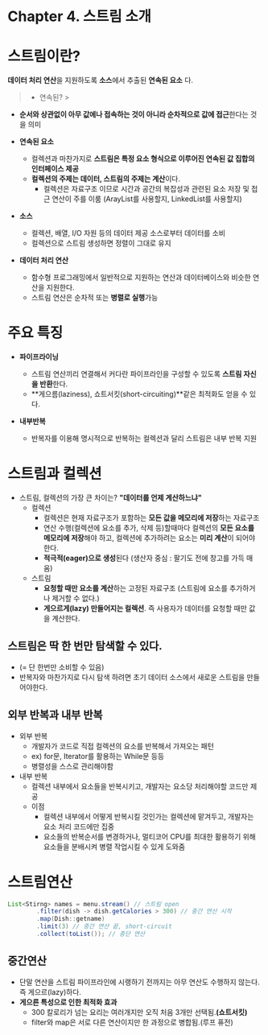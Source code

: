 # Chapter 4. 스트림 소개

# 스트림이란?

**데이터 처리 연산**을 지원하도록 **소스**에서 추출된 **연속된 요소** 다.

> - 연속된?
    >
- **순서와 상관없이 아무 값에나 접속하는 것이 아니라 순차적으로 값에 접근**한다는 것을 의미

- **연속된 요소**
    - 컬렉션과 마찬가지로 **스트림은 특정 요소 형식으로 이루어진 연속된 값 집합의 인터페이스 제공**
    - **컬렉션의 주제는 데이터, 스트림의 주제는 계산**이다.
        - 컬렉션은 자료구조 이므로 시간과 공간의 복잡성과 관련된 요소 저장 및 접근 연산이 주를 이룸 (ArayList를 사용할지, LinkedList를 사용할지)
- **소스**
    - 컬렉션, 배열, I/O 자원 등의 데이터 제공 소스로부터 데이터를 소비
    - 컬렉션으로 스트림 생성하면 정렬이 그대로 유지
- **데이터 처리 연산**
    - 함수형 프로그래밍에서 일반적으로 지원하는 연산과 데이터베이스와 비슷한 연산을 지원한다.
    - 스트림 연산은 순차적 또는 **병렬로 실행**가능

# 주요 특징

- **파이프라이닝**
    - 스트림 연산끼리 연결해서 커다란 파이프라인을 구성할 수 있도록 **스트림 자신을 반환**한다.
    - **게으름(laziness), 쇼트서킷(short-circuiting)**같은 최적화도 얻을 수 있다.

- **내부반복**
    - 반복자를 이용해 명시적으로 반복하는 컬렉션과 달리 스트림은 내부 반복 지원

# 스트림과 컬렉션

- 스트림, 컬렉션의 가장 큰 차이는?  **"데이터를 언제 계산하느냐"**
    - 컬렉션
        - 컬렉션은 현재 자료구조가 포함하는 **모든 값을 메모리에 저장**하는 자료구조
        - 연산 수행(컬렉션에 요소를 추가, 삭제 등)할때마다 컬렉션의 **모든 요소를 메모리에 저장**해야 하고, 컬렉션에 추가하려는 요소는 **미리 계산**이 되어야한다.
        - **적극적(eager)으로 생성**된다 (생산자 중심 : 팔기도 전에 창고를 가득 매움)
    - 스트림
        - **요청할 때만 요소를 계산**하는 고정된 자료구조 (스트림에 요소를 추가하거나 제거할 수 없다.)
        - **게으르게(lazy) 만들어지는 컬렉션**. 즉 사용자가 데이터를 요청할 때만 값을 계산한다.

## 스트림은 딱 한 번만 탐색할 수 있다.

- (= 단 한번만 소비할 수 있음)
- 반복자와 마찬가지로 다시 탐색 하려면 초기 데이터 소스에서 새로운 스트림을 만들어야한다.

## 외부 반복과 내부 반복

- 외부 반복
    - 개발자가 코드로 직접 컬렉션의 요소를 반복해서 가져오는 패턴
    - ex) for문, Iterator를 활용하는 While문 등등
    - 병렬성을 스스로 관리해야함
- 내부 반복
    - 컬렉션 내부에서 요소들을 반복시키고, 개발자는 요소당 처리해야할 코드만 제공
    - 이점
        - 컬렉션 내부에서 어떻게 반복시킬 것인가는 컬렉션에 맡겨두고, 개발자는 요소 처리 코드에만 집중
        - 요소들의 반복순서를 변경하거나, 멀티코어 CPU를 최대한 활용하기 위해 요소들을 분배시켜 병렬 작업시킬 수 있게 도와줌

# 스트림연산

```java
List<Stirng> names = menu.stream() // 스트림 open
		.filter(dish -> dish.getCalories > 300) // 중간 연산 시작
		.map(Dish::getname)
		.limit(3) // 중간 연산 끝, short-circuit
		.collect(toList()); // 종단 연산
```

## 중간연산

- 단말 연산을 스트림 파이프라인에 시랭하기 전까지는 아무 연산도 수행하지 않는다. 즉 게으르(lazy)하다.
- **게으른 특성으로 인한 최적화 효과**
    - 300 칼로리가 넘는 요리는 여러개지만 오직 처음 3개만 선택됨.**(쇼트서킷)**
    - filter와 map은 서로 다른 연산이지만 한 과정으로 병합됨.(루프 퓨전)



